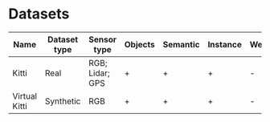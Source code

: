 # Datasets

|Name|Dataset type|Sensor type|Objects|Semantic|Instance|Weather|Depth|Optical Flow|Odometry|Calibration parameters|
|-|-|-|-|-|-|-|-|-|-|-|
|Kitti|Real|RGB; Lidar; GPS|+|+|+|-|+|+|+|+|+|
|Virtual Kitti|Synthetic|RGB|+|+|+|-|+|+|-|+|
